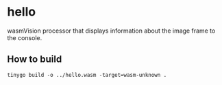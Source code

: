 # hello

wasmVision processor that displays information about the image frame to the console.

## How to build

```shell
tinygo build -o ../hello.wasm -target=wasm-unknown .
```
